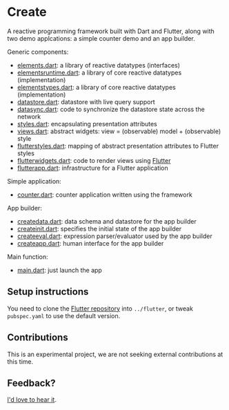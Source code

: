 # Create

A reactive programming framework built with Dart and Flutter,
along with two demo applcations: a simple counter demo and an app builder.

Generic components:
- [elements.dart](https://github.com/domokit/create/blob/master/lib/elements.dart):
  a library of reactive datatypes (interfaces)
- [elementsruntime.dart](https://github.com/domokit/create/blob/master/lib/elementsruntime.dart):
  a library of core reactive datatypes (implementation)
- [elementstypes.dart](https://github.com/domokit/create/blob/master/lib/elementstypes.dart):
  a library of core reactive datatypes (implementation)
- [datastore.dart](https://github.com/domokit/create/blob/master/lib/datastore.dart):
  datastore with live query support
- [datasync.dart](https://github.com/domokit/create/blob/master/lib/datasync.dart):
  code to synchronize the datastore state across the network
- [styles.dart](https://github.com/domokit/create/blob/master/lib/styles_generated.dart):
  encapsulating presentation attributes
- [views.dart](https://github.com/domokit/create/blob/master/lib/views.dart):
  abstract widgets: view = (observable) model + (observable) style
- [flutterstyles.dart](https://github.com/domokit/create/blob/master/lib/flutterstyles.dart):
  mapping of abstract presentation attributes to Flutter styles
- [flutterwidgets.dart](https://github.com/domokit/create/blob/master/lib/flutterwidgets.dart):
  code to render views using [Flutter](http://flutter.io)
- [flutterapp.dart](https://github.com/domokit/create/blob/master/lib/flutterapp.dart):
  infrastructure for a Flutter application

Simple application:
- [counter.dart](https://github.com/domokit/create/blob/master/lib/counter.dart):
  counter application written using the framework

App builder:
- [createdata.dart](https://github.com/domokit/create/blob/master/lib/createdata.dart):
  data schema and datastore for the app builder
- [createinit.dart](https://github.com/domokit/create/blob/master/lib/createinit.dart):
  specifies the initial state of the app builder
- [createeval.dart](https://github.com/domokit/create/blob/master/lib/createeval.dart):
  expression parser/evaluator used by the app builder
- [createapp.dart](https://github.com/domokit/create/blob/master/lib/createapp.dart):
  human interface for the app builder

Main function:
- [main.dart](https://github.com/domokit/create/blob/master/lib/main.dart):
  just launch the app

## Setup instructions

You need to clone the [Flutter repository](https://github.com/flutter/flutter) into
`../flutter`, or tweak `pubspec.yaml` to use the default version.

## Contributions

This is an experimental project, we are not seeking external contributions
at this time.

## Feedback?

[I'd love to hear it](mailto:dynin@google.com).
